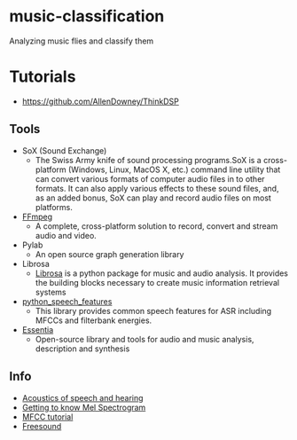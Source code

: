 # music-classification
Analyzing music flies and classify them

# Tutorials
 * https://github.com/AllenDowney/ThinkDSP

## Tools
 * SoX (Sound Exchange)
   - The Swiss Army knife of sound processing programs.SoX is a cross-platform (Windows, Linux, MacOS X, etc.) command line utility that can convert various formats
     of computer audio files in to other formats. It can also apply various effects to these sound files, and, as an added bonus, SoX can play and record audio 
     files on most platforms.
  * [FFmpeg](https://ffmpeg.org/)   
     - A complete, cross-platform solution to record, convert and stream audio and video.
 * Pylab 
   - An open source graph generation library
 * Librosa
   - [Librosa](https://librosa.org/doc/latest/index.html) is a python package for music and audio analysis. It provides the building blocks necessary to create music information retrieval systems
 * [python_speech_features](https://python-speech-features.readthedocs.io/en/latest/)
   - This library provides common speech features for ASR including MFCCs and filterbank energies.
 * [Essentia](https://essentia.upf.edu/index.html)
   - Open-source library and tools for audio and music analysis, description and synthesis
     
## Info
 * [Acoustics of speech and hearing](https://www.phon.ucl.ac.uk/courses/spsci/acoustics/week1-10.pdf)
 * [Getting to know Mel Spectrogram](https://towardsdatascience.com/getting-to-know-the-mel-spectrogram-31bca3e2d9d0)
 * [MFCC tutorial](http://www.practicalcryptography.com/miscellaneous/machine-learning/guide-mel-frequency-cepstral-coefficients-mfccs/)
 * [Freesound](https://freesound.org/)
